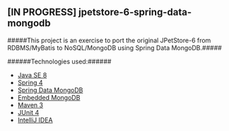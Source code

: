 [IN PROGRESS] jpetstore-6-spring-data-mongodb
---------------------------

#####This project is an exercise to port the original JPetStore-6 from RDBMS/MyBatis to NoSQL/MongoDB using Spring Data MongoDB.#####

######Technologies used:######
* [Java SE 8](http://www.oracle.com/technetwork/java/javase/downloads/index-jsp-138363.html)
* [Spring 4](http://projects.spring.io/spring-framework/#quick-start)
* [Spring Data MongoDB](http://projects.spring.io/spring-data-mongodb/)
* [Embedded MongoDB](https://github.com/flapdoodle-oss/de.flapdoodle.embed.mongo)
* [Maven 3](http://maven.apache.org/)
* [JUnit 4](http://junit.org/)
* [IntelliJ IDEA](https://www.jetbrains.com/idea/)
